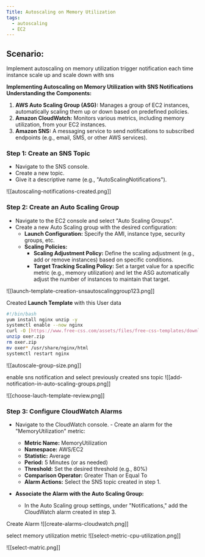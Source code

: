 ```yaml
---
Title: Autoscaling on Memory Utilization
tags:
  - autoscaling
  - EC2
---
```


## Scenario: 
Implement autoscaling on memory utilization trigger notification each time instance scale up and scale down with sns

**Implementing Autoscaling on Memory Utilization with SNS Notifications**
**Understanding the Components:**

1. **AWS Auto Scaling Group (ASG):** Manages a group of EC2 instances, automatically scaling them up or down based on predefined policies.
2. **Amazon CloudWatch:** Monitors various metrics, including memory utilization, from your EC2 instances.
3. **Amazon SNS:** A messaging service to send notifications to subscribed endpoints (e.g., email, SMS, or other AWS services).

### Step 1: Create an SNS Topic
- Navigate to the SNS console.
- Create a new topic.
- Give it a descriptive name (e.g., "AutoScalingNotifications").

![[autoscaling-notifications-created.png]]
### Step 2: Create an Auto Scaling Group

- Navigate to the EC2 console and select "Auto Scaling Groups".
- Create a new Auto Scaling group with the desired configuration:
    - **Launch Configuration:** Specify the AMI, instance type, security groups, etc.
    - **Scaling Policies:**
        - **Scaling Adjustment Policy:** Define the scaling adjustment (e.g., add or remove instances) based on specific conditions.
        - **Target Tracking Scaling Policy:** Set a target value for a specific metric (e.g., memory utilization) and let the ASG automatically adjust the number of instances to maintain that target.

![[launch-template-creation-snsautoscalinggroup123.png]]

Created **Launch Template** with this User data
```sh
#!/bin/bash
yum install nginx unzip -y
systemctl enable --now nginx
curl -O [https://www.free-css.com/assets/files/free-css-templates/download/page296/oxer.zip](https://www.free-css.com/assets/files/free-css-templates/download/page296/oxer.zip)
unzip oxer.zip
rm oxer.zip
mv oxer* /usr/share/nginx/html
systemctl restart nginx
```

![[autoscale-group-size.png]]

enable sns notification and select previously created sns topic
![[add-notification-in-auto-scaling-groups.png]]

![[choose-lauch-template-review.png]]

### Step 3: Configure CloudWatch Alarms
   - Navigate to the CloudWatch console.
    - Create an alarm for the "MemoryUtilization" metric:
        - **Metric Name:** MemoryUtilization
        - **Namespace:** AWS/EC2
        - **Statistic:** Average
        - **Period:** 5 Minutes (or as needed)
        - **Threshold:** Set the desired threshold (e.g., 80%)
        - **Comparison Operator:** Greater Than or Equal To
        - **Alarm Actions:** Select the SNS topic created in step 1.
- **Associate the Alarm with the Auto Scaling Group:**
    
    - In the Auto Scaling group settings, under "Notifications," add the CloudWatch alarm created in step 3.

Create Alarm
![[create-alarms-cloudwatch.png]]

select memory utilization metric
![[select-metric-cpu-utilization.png]]

![[select-matric.png]]


